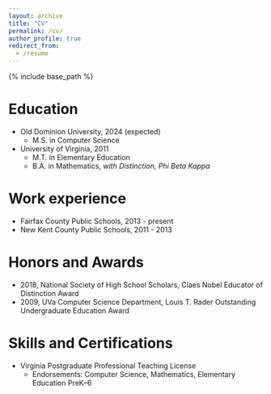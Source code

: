 ```yaml
---
layout: archive
title: "CV"
permalink: /cv/
author_profile: true
redirect_from:
  - /resume
---
```


{% include base_path %}

Education
======
* Old Dominion University, 2024 (expected)
  * M.S. in Computer Science
* University of Virginia, 2011
  * M.T. in Elementary Education
  * B.A. in Mathematics, *with Distinction, Phi Beta Kappa*

Work experience
======
* Fairfax County Public Schools, 2013 - present
* New Kent County Public Schools, 2011 - 2013

Honors and Awards
======
* 2018, National Society of High School Scholars, Claes Nobel Educator of Distinction Award
* 2009, UVa Computer Science Department, Louis T. Rader Outstanding Undergraduate Education Award
  
Skills and Certifications
======
* Virginia Postgraduate Professional Teaching License
  * Endorsements: Computer Science, Mathematics, Elementary Education PreK–6
